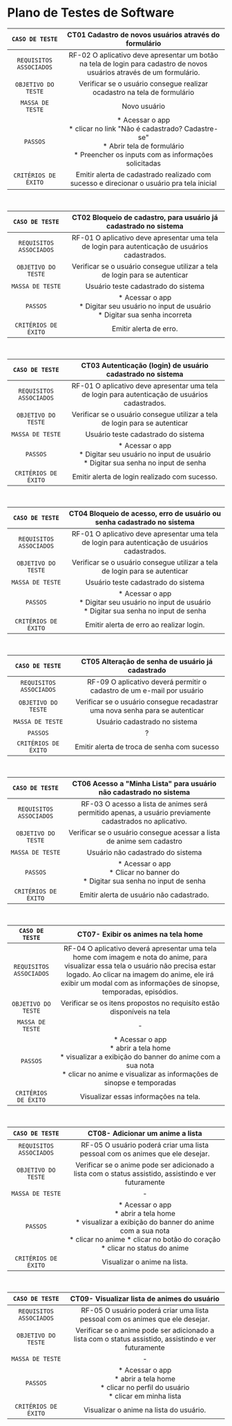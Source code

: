 # Plano de Testes de Software

|`CASO DE TESTE`| CT01 Cadastro de novos usuários através do formulário |
 |:-----------:|:---------:|
 |`REQUISITOS ASSOCIADOS`|RF-02	O aplicativo deve apresentar um botão na tela de login para cadastro de novos usuários através de um formulário.|
 |`OBJETIVO DO TESTE`| Verificar se o usuário consegue realizar ocadastro na tela de formulário|
 |`MASSA DE TESTE`|Novo usuário |
 |`PASSOS`| * Acessar o app <br> * clicar no link "Não é cadastrado? Cadastre-se" <br> * Abrir tela de formulário <br> * Preencher os inputs com as informações solicitadas|
 |`CRITÉRIOS DE ÉXITO`| Emitir alerta de cadastrado realizado com sucesso e direcionar o usuário pra tela inicial|
 
 <br>
 
 |`CASO DE TESTE`| CT02 Bloqueio de cadastro, para usuário já cadastrado no sistema|
 |:-----------:|:---------:|
 |`REQUISITOS ASSOCIADOS`|RF-01	O aplicativo deve apresentar uma tela de login para autenticação de usuários cadastrados.|
 |`OBJETIVO DO TESTE`| Verificar se o usuário consegue utilizar a tela de login para se autenticar|
 |`MASSA DE TESTE`|Usuário teste cadastrado do sistema |
 |`PASSOS`| * Acessar o app <br> * Digitar seu usuário no input de usuário <br> * Digitar sua senha incorreta <br>|
 |`CRITÉRIOS DE ÉXITO`| Emitir alerta de erro.|
 
 <br>
 
 |`CASO DE TESTE`| CT03 Autenticação (login) de usuário cadastrado no sistema|
 |:-----------:|:---------:|
 |`REQUISITOS ASSOCIADOS`|RF-01	O aplicativo deve apresentar uma tela de login para autenticação de usuários cadastrados.|
 |`OBJETIVO DO TESTE`| Verificar se o usuário consegue utilizar a tela de login para se autenticar|
 |`MASSA DE TESTE`|Usuário teste cadastrado do sistema |
 |`PASSOS`| * Acessar o app <br> * Digitar seu usuário no input de usuário <br> * Digitar sua senha no input de senha <br>|
 |`CRITÉRIOS DE ÉXITO`| Emitir alerta de login realizado com sucesso.|
 
 <br>
 
  |`CASO DE TESTE`| CT04 Bloqueio de acesso, erro de usuário ou senha cadastrado no sistema|
 |:-----------:|:---------:|
 |`REQUISITOS ASSOCIADOS`|RF-01	O aplicativo deve apresentar uma tela de login para autenticação de usuários cadastrados.|
 |`OBJETIVO DO TESTE`| Verificar se o usuário consegue utilizar a tela de login para se autenticar|
 |`MASSA DE TESTE`|Usuário teste cadastrado do sistema |
 |`PASSOS`| * Acessar o app <br> * Digitar seu usuário no input de usuário <br> * Digitar sua senha no input de senha <br>|
 |`CRITÉRIOS DE ÉXITO`| Emitir alerta de erro ao realizar login.|
 
 <br>
 
 |`CASO DE TESTE`| CT05 Alteração de senha de usuário já cadastrado|
 |:-----------:|:---------:|
 |`REQUISITOS ASSOCIADOS`|RF-09 O aplicativo deverá permitir o cadastro de um e-mail por usuário|
 |`OBJETIVO DO TESTE`| Verificar se o usuário consegue recadastrar uma nova senha para se autenticar|
 |`MASSA DE TESTE`|Usuário cadastrado no sistema |
 |`PASSOS`| ?|
 |`CRITÉRIOS DE ÉXITO`| Emitir alerta de troca de senha com sucesso|
 
 <br>
 
 |`CASO DE TESTE`| CT06 Acesso a "Minha Lista" para usuário não cadastrado no sistema |
 |:-----------:|:---------:|
 |`REQUISITOS ASSOCIADOS`|RF-03	O acesso a lista de animes será permitido apenas, a usuário previamente cadastrados no aplicativo.|
 |`OBJETIVO DO TESTE`| Verificar se o usuário consegue acessar a lista de anime sem cadastro|
 |`MASSA DE TESTE`|Usuário não cadastrado do sistema |
 |`PASSOS`| * Acessar o app <br> * Clicar no banner do  <br> * Digitar sua senha no input de senha <br>|
 |`CRITÉRIOS DE ÉXITO`| Emitir alerta de usuário não cadastrado.|
 
 <br>
 
 |`CASO DE TESTE`| CT07- Exibir os animes na tela home |
 |:-----------:|:---------:|
 |`REQUISITOS ASSOCIADOS`|RF-04	O aplicativo deverá apresentar uma tela home com imagem e nota do anime, para visualizar essa tela o usuário não precisa estar logado. Ao clicar na imagem do anime, ele irá exibir um modal com as informações de sinopse, temporadas, episódios.|
 |`OBJETIVO DO TESTE`| Verificar se os itens propostos no requisíto estão disponíveis na tela|
 |`MASSA DE TESTE`|-|
 |`PASSOS`| * Acessar o app <br> * abrir a tela home <br> * visualizar a exibição do banner do anime com a sua nota <br> * clicar no anime e visualizar as informações de sinopse e temporadas|
 |`CRITÉRIOS DE ÉXITO`| Visualizar essas informações na tela.|

 <br>
  
 |`CASO DE TESTE`| CT08- Adicionar um anime a lista |
 |:-----------:|:---------:|
 |`REQUISITOS ASSOCIADOS`|RF-05 O usuário poderá criar uma lista pessoal com os animes que ele desejar. |
 |`OBJETIVO DO TESTE`| Verificar se o anime pode ser adicionado a lista com o status assistido, assistindo e ver futuramente|
 |`MASSA DE TESTE`|-|
 |`PASSOS`| * Acessar o app <br> * abrir a tela home <br> * visualizar a exibição do banner do anime com a sua nota <br> * clicar no anime * clicar no botão do coração <br> * clicar no status do anime|
 |`CRITÉRIOS DE ÉXITO`| Visualizar o anime na lista.|
 
 <br>
 
 |`CASO DE TESTE`| CT09- Visualizar lista de animes do usuário|
 |:-----------:|:---------:|
 |`REQUISITOS ASSOCIADOS`|RF-05 O usuário poderá criar uma lista pessoal com os animes que ele desejar. |
 |`OBJETIVO DO TESTE`| Verificar se o anime pode ser adicionado a lista com o status assistido, assistindo e ver futuramente|
 |`MASSA DE TESTE`|-|
 |`PASSOS`| * Acessar o app <br> * abrir a tela home <br> * clicar no perfil do usuário <br> * clicar em minha lista|
 |`CRITÉRIOS DE ÉXITO`| Visualizar o anime na lista do usuário.|
 

